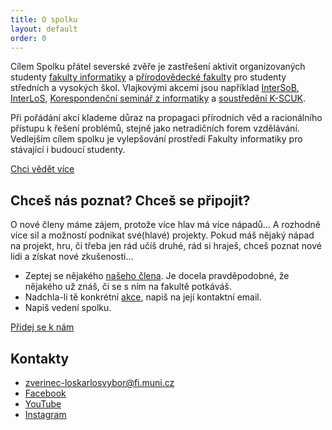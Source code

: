 ```yaml
---
title: O spolku
layout: default
order: 0
---
```


Cílem Spolku přátel severské zvěře je zastřešení aktivit organizovaných studenty <a href="https://www.fi.muni.cz/">fakulty informatiky</a> a <a href="http://www.sci.muni.cz/">přírodovědecké fakulty</a> pro studenty středních a vysokých škol. Vlajkovými akcemi jsou například <a href="https://intersob.math.muni.cz/">InterSoB</a>, <a href="https://interlos.fi.muni.cz/">InterLoS</a>, <a href="https://ksi.fi.muni.cz/">Korespondenční seminář z informatiky</a> a <a href="https://kscuk.fi.muni.cz">soustředění K-SCUK</a>.

Při pořádání akcí klademe důraz na propagaci přírodních věd a racionálního
přístupu k řešení problémů, stejně jako netradičních forem vzdělávání.
Vedlejším cílem spolku je vylepšování prostředí Fakulty informatiky pro
stávající i budoucí studenty.

<a class="btn btn-large" href="/events">Chci vědět více</a>

## Chceš nás poznat? Chceš se připojit?

O nové členy máme zájem, protože více hlav má více nápadů... A rozhodně
více sil a možností podnikat své(hlavé) projekty. Pokud máš nějaký nápad
na projekt, hru, či třeba jen rád učíš druhé, rád si hraješ, chceš poznat nové
lidi a získat nové zkušenosti&hellip;

 * Zeptej se nějakého [našeho člena](/members). Je docela
   pravděpodobné, že nějakého už znáš, či se s ním na fakultě potkáváš.
 * Nadchla-li tě konkrétní [akce](/events), napiš na její kontaktní email.
 * Napiš vedení spolku.

<a class="btn btn-large" href="/prihlaska">Přidej se k nám</a>

<a name="contact"></a>
## Kontakty

 * [zverinec-<span class="nocss">loskarlos</span>vybor@fi.muni.cz]()
 * [Facebook](https://www.facebook.com/zverinec)
 * [YouTube](https://www.youtube.com/channel/UCmodZoLOSBFiFgimfAN5hpA)
 * [Instagram](https://instagram.com/spolekzverinec)
